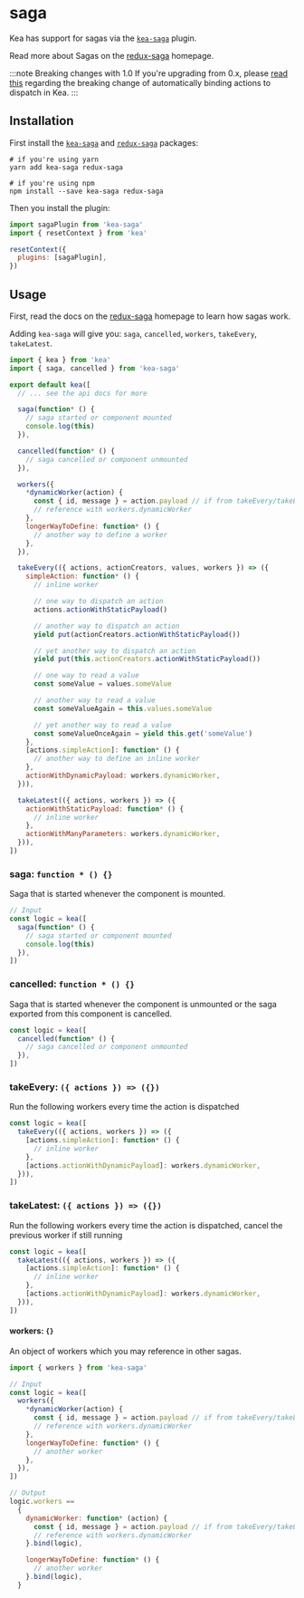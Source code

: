 # saga

Kea has support for sagas via the [`kea-saga`](https://github.com/keajs/kea-saga) plugin.

Read more about Sagas on the [redux-saga](https://redux-saga.js.org/) homepage.

:::note Breaking changes with 1.0
If you're upgrading from 0.x, please
[read this](https://github.com/keajs/kea-saga/blob/master/CHANGELOG.md#a-note-regarding-sagas-and-actions)
regarding the breaking change of automatically binding actions to dispatch in Kea.
:::

## Installation

First install the [`kea-saga`](https://github.com/keajs/kea-saga) and [`redux-saga`](https://github.com/redux-saga/redux-saga) packages:

```shell
# if you're using yarn
yarn add kea-saga redux-saga

# if you're using npm
npm install --save kea-saga redux-saga
```

Then you install the plugin:

```javascript
import sagaPlugin from 'kea-saga'
import { resetContext } from 'kea'

resetContext({
  plugins: [sagaPlugin],
})
```

## Usage

First, read the docs on the [redux-saga](https://redux-saga.js.org/) homepage to learn how sagas work.

Adding `kea-saga` will give you: `saga`, `cancelled`, `workers`, `takeEvery`, `takeLatest`.

```javascript
import { kea } from 'kea'
import { saga, cancelled } from 'kea-saga'

export default kea([
  // ... see the api docs for more

  saga(function* () {
    // saga started or component mounted
    console.log(this)
  }),

  cancelled(function* () {
    // saga cancelled or component unmounted
  }),

  workers({
    *dynamicWorker(action) {
      const { id, message } = action.payload // if from takeEvery/takeLatest
      // reference with workers.dynamicWorker
    },
    longerWayToDefine: function* () {
      // another way to define a worker
    },
  }),

  takeEvery(({ actions, actionCreators, values, workers }) => ({
    simpleAction: function* () {
      // inline worker

      // one way to dispatch an action
      actions.actionWithStaticPayload()

      // another way to dispatch an action
      yield put(actionCreators.actionWithStaticPayload())

      // yet another way to dispatch an action
      yield put(this.actionCreators.actionWithStaticPayload())

      // one way to read a value
      const someValue = values.someValue

      // another way to read a value
      const someValueAgain = this.values.someValue

      // yet another way to read a value
      const someValueOnceAgain = yield this.get('someValue')
    },
    [actions.simpleAction]: function* () {
      // another way to define an inline worker
    },
    actionWithDynamicPayload: workers.dynamicWorker,
  })),

  takeLatest(({ actions, workers }) => ({
    actionWithStaticPayload: function* () {
      // inline worker
    },
    actionWithManyParameters: workers.dynamicWorker,
  })),
])
```

### saga: `function * () {}`

Saga that is started whenever the component is mounted.

```javascript
// Input
const logic = kea([
  saga(function* () {
    // saga started or component mounted
    console.log(this)
  }),
])
```

### cancelled: `function * () {}`

Saga that is started whenever the component is unmounted or the saga exported from this component is cancelled.

```javascript
const logic = kea([
  cancelled(function* () {
    // saga cancelled or component unmounted
  }),
])
```

### takeEvery: `({ actions }) => ({})`

Run the following workers every time the action is dispatched

```javascript
const logic = kea([
  takeEvery(({ actions, workers }) => ({
    [actions.simpleAction]: function* () {
      // inline worker
    },
    [actions.actionWithDynamicPayload]: workers.dynamicWorker,
  })),
])
```

### takeLatest: `({ actions }) => ({})`

Run the following workers every time the action is dispatched, cancel the previous worker if still
running

```javascript
const logic = kea([
  takeLatest(({ actions, workers }) => ({
    [actions.simpleAction]: function* () {
      // inline worker
    },
    [actions.actionWithDynamicPayload]: workers.dynamicWorker,
  })),
])
```

#### workers: `{}`

An object of workers which you may reference in other sagas.

```javascript
import { workers } from 'kea-saga'

// Input
const logic = kea([
  workers({
    *dynamicWorker(action) {
      const { id, message } = action.payload // if from takeEvery/takeLatest
      // reference with workers.dynamicWorker
    },
    longerWayToDefine: function* () {
      // another worker
    },
  }),
])

// Output
logic.workers ==
  {
    dynamicWorker: function* (action) {
      const { id, message } = action.payload // if from takeEvery/takeLatest
      // reference with workers.dynamicWorker
    }.bind(logic),

    longerWayToDefine: function* () {
      // another worker
    }.bind(logic),
  }
```
